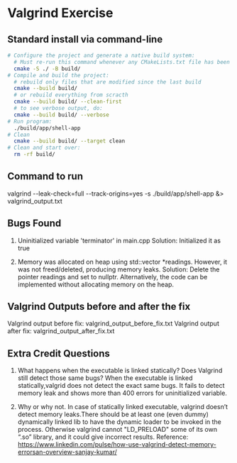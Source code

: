 # Valgrind Exercise

## Standard install via command-line
```bash
# Configure the project and generate a native build system:
  # Must re-run this command whenever any CMakeLists.txt file has been changed.
  cmake -S ./ -B build/
# Compile and build the project:
  # rebuild only files that are modified since the last build
  cmake --build build/
  # or rebuild everything from scracth
  cmake --build build/ --clean-first
  # to see verbose output, do:
  cmake --build build/ --verbose
# Run program:
  ./build/app/shell-app
# Clean
  cmake --build build/ --target clean
# Clean and start over:
  rm -rf build/
```

## Command to run
valgrind --leak-check=full --track-origins=yes -s ./build/app/shell-app &> valgrind_output.txt


## Bugs Found
1. Uninitialized variable 'terminator' in main.cpp
Solution: Initialized it as true 

2. Memory was allocated on heap using std::vector<int> *readings. However, it was not freed/deleted, producing memory leaks.
Solution: Delete the pointer readings and set to nullptr. 
  Alternatively, the code can be implemented without allocating memory on the heap. 


## Valgrind Outputs before and after the fix
Valgrind output before fix: valgrind_output_before_fix.txt
Valgrind output after fix: valgrind_output_after_fix.txt

## Extra Credit Questions
1. What happens when the executable is linked statically?  Does Valgrind still detect those same bugs?
When the executable is linked statically,valgrid does not detect the exact same bugs. It fails to detect memory leak and shows more than 400 errors for uninitialized variable.

2. Why or why not.
In case of statically linked executable, valgrind doesn’t detect memory leaks.There should be at least one (even dummy) dynamically linked lib to have the dynamic loader to be invoked in the process. Otherwise valgrind cannot "LD_PRELOAD" some of its own “.so” library, and it could give incorrect results.
Reference:
https://www.linkedin.com/pulse/how-use-valgrind-detect-memory-errorsan-overview-sanjay-kumar/


